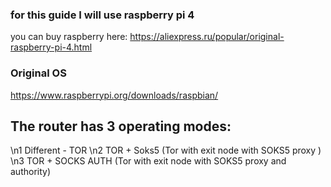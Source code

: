 ### for this guide I will use raspberry pi 4 
you can buy raspberry here: https://aliexpress.ru/popular/original-raspberry-pi-4.html

### Original OS
https://www.raspberrypi.org/downloads/raspbian/

## The router has 3 operating modes:
\n1 Different - TOR
\n2 TOR + Soks5 (Tor with exit node with SOKS5 proxy )
\n3 TOR + SOCKS AUTH (Tor with exit node with SOKS5 proxy and authority)
